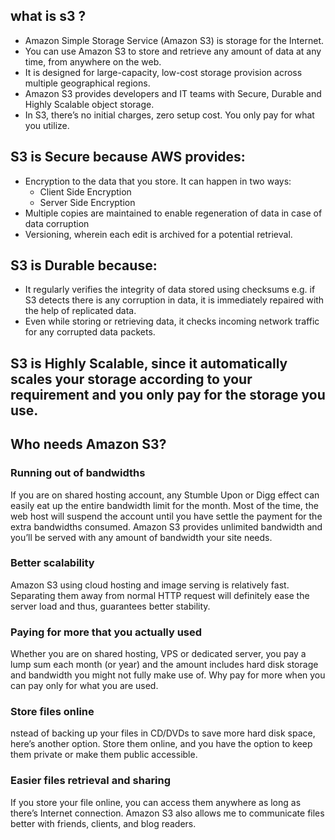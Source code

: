 ## what is s3 ?
   * Amazon Simple Storage Service (Amazon S3) is storage for the Internet. 
   * You can use Amazon S3 to store and retrieve any amount of data at any time, from anywhere on the web.
   * It is designed for large-capacity, low-cost storage provision across multiple geographical regions. 
   * Amazon S3 provides developers and IT teams with Secure, Durable and Highly Scalable object storage.
   * In S3, there’s no initial charges, zero setup cost. You only pay for what you utilize.

## S3 is Secure because AWS provides:
   * Encryption to the data that you store. It can happen in two ways:
     - Client Side Encryption
     - Server Side Encryption
   * Multiple copies are maintained to enable regeneration of data in case of data corruption
   * Versioning, wherein each edit is archived for a potential retrieval.
## S3 is Durable because:

   * It regularly verifies the integrity of data stored using checksums e.g. if S3 detects there is any corruption in data, it is immediately repaired with the help of replicated data.
   * Even while storing or retrieving data, it checks incoming network traffic for any corrupted data packets.
## S3 is Highly Scalable, since it automatically scales your storage according to your requirement and you only pay for the storage you use.


## Who needs Amazon S3?

### Running out of bandwidths

If you are on shared hosting account, any Stumble Upon or Digg effect can easily eat up the entire bandwidth limit for the month. Most of the time, the web host will suspend the account until you have settle the payment for the extra bandwidths consumed. Amazon S3 provides unlimited bandwidth and you’ll be served with any amount of bandwidth your site needs.

### Better scalability

Amazon S3 using cloud hosting and image serving is relatively fast. Separating them away from normal HTTP request will definitely ease the server load and thus, guarantees better stability.

### Paying for more that you actually used

Whether you are on shared hosting, VPS or dedicated server, you pay a lump sum each month (or year) and the amount includes hard disk storage and bandwidth you might not fully make use of. Why pay for more when you can pay only for what you are used.

### Store files online

nstead of backing up your files in CD/DVDs to save more hard disk space, here’s another option. Store them online, and you have the option to keep them private or make them public accessible.


### Easier files retrieval and sharing

If you store your file online, you can access them anywhere as long as there’s Internet connection. Amazon S3 also allows me to communicate files better with friends, clients, and blog readers.
